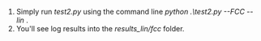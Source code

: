 1) Simply run *test2.py* using the command line *python .\test2.py --FCC --lin* .
2) You'll see log results into the *results_lin/fcc* folder.
